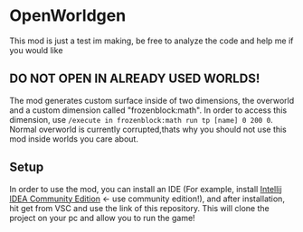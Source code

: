 # OpenWorldgen

This mod is just a test im making, be free to analyze the code and help me if you would like

## DO NOT OPEN IN ALREADY USED WORLDS!

The mod generates custom surface inside of two dimensions, the overworld and a custom dimension called "frozenblock:math".
In order to access this dimension, use `/execute in frozenblock:math run tp [name] 0 200 0`. Normal overworld is currently corrupted,thats why you should not use this mod inside 
worlds you care about.

## Setup
In order to use the mod, you can install an IDE (For example, install [Intellij IDEA Community Edition](https://www.jetbrains.com/idea/download/#section=windows) <- use community edition!), and after installation, hit get from VSC and use the link of this repository. This will clone the project on your pc and allow you to run the game!